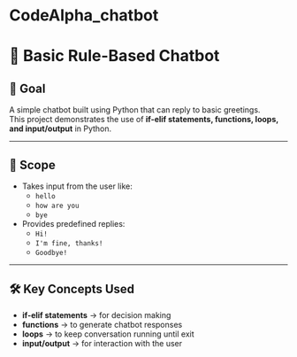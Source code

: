 # CodeAlpha_chatbot
# 🤖 Basic Rule-Based Chatbot

## 📌 Goal
A simple chatbot built using Python that can reply to basic greetings.  
This project demonstrates the use of **if-elif statements, functions, loops, and input/output** in Python.

---

## 🎯 Scope
- Takes input from the user like:
  - `hello`
  - `how are you`
  - `bye`
- Provides predefined replies:
  - `Hi!`
  - `I'm fine, thanks!`
  - `Goodbye!`

---

## 🛠 Key Concepts Used
- **if-elif statements** → for decision making  
- **functions** → to generate chatbot responses  
- **loops** → to keep conversation running until exit  
- **input/output** → for interaction with the user
